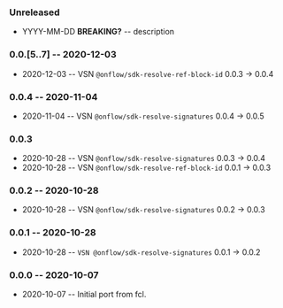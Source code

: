 ### Unreleased

- YYYY-MM-DD **BREAKING?** -- description

### 0.0.[5..7] -- 2020-12-03

- 2020-12-03 -- VSN `@onflow/sdk-resolve-ref-block-id` 0.0.3 -> 0.0.4

### 0.0.4 -- 2020-11-04

- 2020-11-04 -- VSN `@onflow/sdk-resolve-signatures` 0.0.4 -> 0.0.5

### 0.0.3

- 2020-10-28 -- VSN `@onflow/sdk-resolve-signatures` 0.0.3 -> 0.0.4
- 2020-10-28 -- VSN `@onflow/sdk-resolve-ref-block-id` 0.0.1 -> 0.0.3

### 0.0.2 -- 2020-10-28

- 2020-10-28 -- VSN `@onflow/sdk-resolve-signatures` 0.0.2 -> 0.0.3

### 0.0.1 -- 2020-10-28

- 2020-10-28 -- `VSN @onflow/sdk-resolve-signatures` 0.0.1 -> 0.0.2

### 0.0.0 -- 2020-10-07

- 2020-10-07 -- Initial port from fcl.
